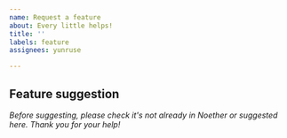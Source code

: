 ```yaml
---
name: Request a feature
about: Every little helps!
title: ''
labels: feature
assignees: yunruse

---
```


## Feature suggestion
_Before suggesting, please check it's not already in Noether or suggested here._
_Thank you for your help!_
